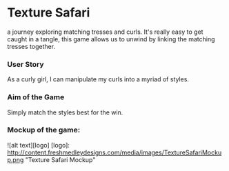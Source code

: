 # Texture Safari
a journey exploring matching tresses and curls. It's really easy to get caught in a tangle, this game allows us to unwind by linking the matching tresses together.

### User Story
As a curly girl, I can manipulate my curls into a myriad of styles.


### Aim of the Game
Simply match the styles best for the win.

### Mockup of the game:

![alt text][logo]
[logo]: http://content.freshmedleydesigns.com/media/images/TextureSafariMockup.png "Texture Safari Mockup"

